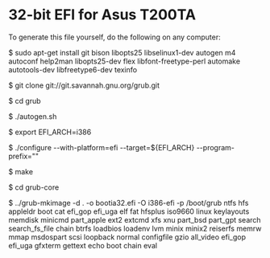 32-bit EFI for Asus T200TA
========================

To generate this file yourself, do the following on any computer:

$ sudo apt-get install git bison libopts25 libselinux1-dev autogen m4 autoconf help2man libopts25-dev flex libfont-freetype-perl automake autotools-dev libfreetype6-dev texinfo

$ git clone git://git.savannah.gnu.org/grub.git

$ cd grub

$ ./autogen.sh

$ export EFI_ARCH=i386

$ ./configure --with-platform=efi --target=${EFI_ARCH} --program-prefix=""

$ make

$ cd grub-core

$ ../grub-mkimage -d . -o bootia32.efi -O i386-efi -p /boot/grub ntfs hfs appleldr boot cat efi_gop efi_uga elf fat hfsplus iso9660 linux keylayouts memdisk minicmd part_apple ext2 extcmd xfs xnu part_bsd part_gpt search search_fs_file chain btrfs loadbios loadenv lvm minix minix2 reiserfs memrw mmap msdospart scsi loopback normal configfile gzio all_video efi_gop efi_uga  gfxterm gettext echo boot chain eval
